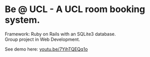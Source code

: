 # Be @ UCL - A UCL room booking system.

Framework: Ruby on Rails with an SQLite3 database.<br>
Group project in Web Development.<br>

See demo here: <a href="https://www.youtu.be/7YihTQEQq1o" target="_blank">youtu.be/7YihTQEQq1o</a>

